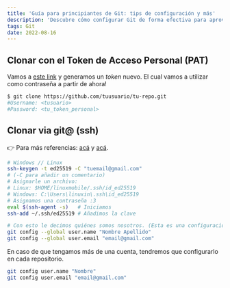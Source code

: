 ```yaml
---
title: 'Guía para principiantes de Git: tips de configuración y más'
description: 'Descubre cómo configurar Git de forma efectiva para aprovechar al máximo sus funcionalidades y simplificar tu flujo de trabajo en el desarrollo de proyectos.'
tags: Git
date: 2022-08-16
---
```


## Clonar con el Token de Acceso Personal (PAT)

Vamos a [este link](https://github.com/settings/tokens) y generamos un _token_
nuevo. El cual vamos a utilizar como contraseña a partir de ahora!

```bash
$ git clone https://github.com/tuusuario/tu-repo.git
#Username: <tusuario>
#Password: <tu_token_personal>
```

## Clonar via git@ (ssh)

👉 Para más referencias: [acá](https://gist.github.com/jexchan/2351996) y
[acá](https://gist.github.com/oanhnn/80a89405ab9023894df7).

```bash
# Windows // Linux
ssh-keygen -t ed25519 -C "tuemail@gmail.com"
# (-C para añadir un comentario)
# Asignarle un archivo:
# Linux: $HOME/linuxmobile/.ssh/id_ed25519
# Windows: C:\Users\linuxin\.ssh\id_ed25519
# Asignamos una contraseña :3
eval $(ssh-agent -s)   # Iniciamos
ssh-add ~/.ssh/ed25519 # Añadimos la clave
```

```bash
# Con esto le decimos quiénes somos nosotros. (Esta es una configuración global, en este caso, no es necesario configurarlo en cada repositorio sino una sola vez.)
git config --global user.name "Nombre Apellido"
git config --global user.email "email@gmail.com"
```

En caso de que tengamos más de una cuenta, tendremos que configurarlo en cada
repositorio.

```bash
git config user.name "Nombre"
git config user.email "email@gmail.com"
```
